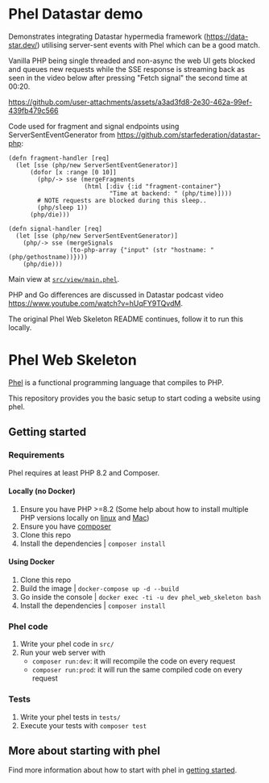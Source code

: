 # Phel Datastar demo

Demonstrates integrating Datastar hypermedia framework (https://data-star.dev/) utilising server-sent events with Phel which can be a good match.

Vanilla PHP being single threaded and non-async the web UI gets blocked and queues new requests while the SSE response is streaming back as seen in the video below after pressing "Fetch signal" the second time at 00:20.

https://github.com/user-attachments/assets/a3ad3fd8-2e30-462a-99ef-439fb479c566

Code used for fragment and signal endpoints using ServerSentEventGenerator from https://github.com/starfederation/datastar-php:
```
(defn fragment-handler [req]
  (let [sse (php/new ServerSentEventGenerator)]
      (dofor [x :range [0 10]]
        (php/-> sse (mergeFragments
                     (html [:div {:id "fragment-container"}
                            "Time at backend: " (php/time)])))
        # NOTE requests are blocked during this sleep..
        (php/sleep 1))
      (php/die)))

(defn signal-handler [req]
  (let [sse (php/new ServerSentEventGenerator)]
    (php/-> sse (mergeSignals
                 (to-php-array {"input" (str "hostname: " (php/gethostname))})))
    (php/die)))
```

Main view at [`src/view/main.phel`](https://github.com/jasalt/demo-phel-datastar/blob/main/src/view/main.phel).

PHP and Go differences are discussed in Datastar podcast video https://www.youtube.com/watch?v=hUqFY9TQvdM.

The original Phel Web Skeleton README continues, follow it to run this locally.

# Phel Web Skeleton

[Phel](https://phel-lang.org/) is a functional programming language that compiles to PHP.

This repository provides you the basic setup to start coding a website using phel.

## Getting started

### Requirements

Phel requires at least PHP 8.2 and Composer.

#### Locally (no Docker)

1. Ensure you have PHP >=8.2 (Some help about how to install multiple PHP versions locally on [linux](https://github.com/phpbrew/phpbrew) and [Mac](https://github.com/shivammathur/homebrew-php))
1. Ensure you have [composer](https://getcomposer.org/composer-stable.phar)
1. Clone this repo
1. Install the dependencies | `composer install`

#### Using Docker

1. Clone this repo
1. Build the image | `docker-compose up -d --build`
1. Go inside the console | `docker exec -ti -u dev phel_web_skeleton bash`
1. Install the dependencies | `composer install`

### Phel code

1. Write your phel code in `src/`
2. Run your web server with
   - `composer run:dev`: it will recompile the code on every request
   - `composer run:prod`: it will run the same compiled code on every request

### Tests

1. Write your phel tests in `tests/`
1. Execute your tests with `composer test`

## More about starting with phel

Find more information about how to start with phel in [getting started](https://phel-lang.org/documentation/getting-started/).
